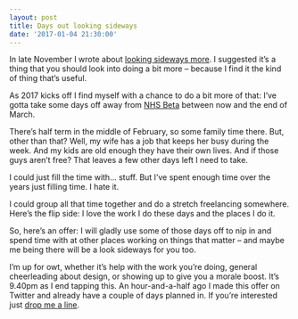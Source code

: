 ```yaml
---
layout: post
title: Days out looking sideways
date: '2017-01-04 21:30:00'
---
```

In late November I wrote about [looking sideways more](/look-sideways-more/). I suggested it’s a thing that you should look into doing a bit more – because I find it the kind of thing that’s useful.

As 2017 kicks off I find myself with a chance to do a bit more of that: I’ve gotta take some days off away from [NHS Beta](//transformation.blog.nhs.uk) between now and the end of March.

There’s half term in the middle of February, so some family time there. But, other than that? Well, my wife has a job that keeps her busy during the week. And my kids are old enough they have their own lives. And if those guys aren’t free? That leaves a few other days left I need to take.

I could just fill the time with… stuff. But I’ve spent enough time over the years just filling time. I hate it.

I could group all that time together and do a stretch freelancing somewhere. Here’s the flip side: I love the work I do these days and the places I do it.

So, here’s an offer: I will gladly use some of those days off to nip in and spend time with at other places working on things that matter – and maybe me being there will be a look sideways for you too.

I’m up for owt, whether it’s help with the work you’re doing, general cheerleading about design, or showing up to give you a morale boost. It’s 9.40pm as I end tapping this. An hour-and-a-half ago I made this offer on Twitter and already have a couple of days planned in. If you’re interested just [drop me a line](/contact).
